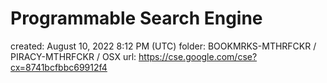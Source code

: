 # Programmable Search Engine

created: August 10, 2022 8:12 PM (UTC)
folder: BOOKMRKS-MTHRFCKR / PIRACY-MTHRFCKR / OSX
url: https://cse.google.com/cse?cx=8741bcfbbc69912f4